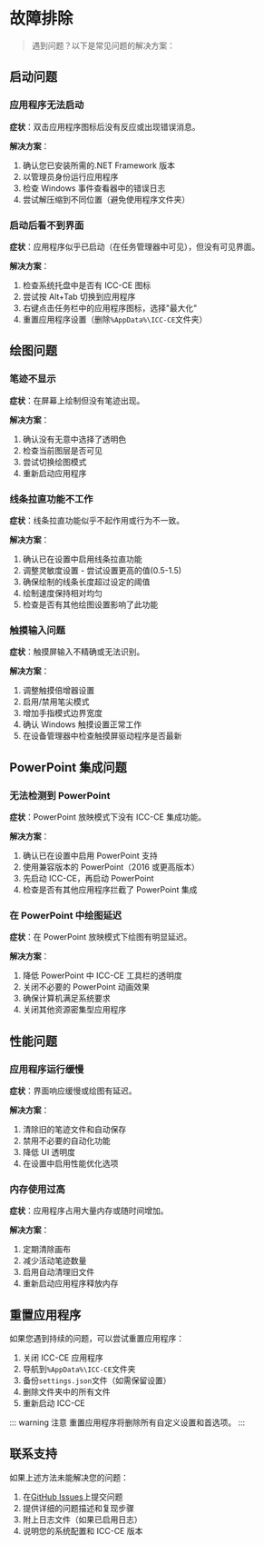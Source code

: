 # 故障排除

> 遇到问题？以下是常见问题的解决方案：

## 启动问题

### 应用程序无法启动

**症状**：双击应用程序图标后没有反应或出现错误消息。

**解决方案**：

1. 确认您已安装所需的.NET Framework 版本
2. 以管理员身份运行应用程序
3. 检查 Windows 事件查看器中的错误日志
4. 尝试解压缩到不同位置（避免使用程序文件夹）

### 启动后看不到界面

**症状**：应用程序似乎已启动（在任务管理器中可见），但没有可见界面。

**解决方案**：

1. 检查系统托盘中是否有 ICC-CE 图标
2. 尝试按 Alt+Tab 切换到应用程序
3. 右键点击任务栏中的应用程序图标，选择"最大化"
4. 重置应用程序设置（删除`%AppData%\ICC-CE`文件夹）

## 绘图问题

### 笔迹不显示

**症状**：在屏幕上绘制但没有笔迹出现。

**解决方案**：

1. 确认没有无意中选择了透明色
2. 检查当前图层是否可见
3. 尝试切换绘图模式
4. 重新启动应用程序

### 线条拉直功能不工作

**症状**：线条拉直功能似乎不起作用或行为不一致。

**解决方案**：

1. 确认已在设置中启用线条拉直功能
2. 调整灵敏度设置 - 尝试设置更高的值(0.5-1.5)
3. 确保绘制的线条长度超过设定的阈值
4. 绘制速度保持相对均匀
5. 检查是否有其他绘图设置影响了此功能

### 触摸输入问题

**症状**：触摸屏输入不精确或无法识别。

**解决方案**：

1. 调整触摸倍增器设置
2. 启用/禁用笔尖模式
3. 增加手指模式边界宽度
4. 确认 Windows 触摸设置正常工作
5. 在设备管理器中检查触摸屏驱动程序是否最新

## PowerPoint 集成问题

### 无法检测到 PowerPoint

**症状**：PowerPoint 放映模式下没有 ICC-CE 集成功能。

**解决方案**：

1. 确认已在设置中启用 PowerPoint 支持
2. 使用兼容版本的 PowerPoint（2016 或更高版本）
3. 先启动 ICC-CE，再启动 PowerPoint
4. 检查是否有其他应用程序拦截了 PowerPoint 集成

### 在 PowerPoint 中绘图延迟

**症状**：在 PowerPoint 放映模式下绘图有明显延迟。

**解决方案**：

1. 降低 PowerPoint 中 ICC-CE 工具栏的透明度
2. 关闭不必要的 PowerPoint 动画效果
3. 确保计算机满足系统要求
4. 关闭其他资源密集型应用程序

## 性能问题

### 应用程序运行缓慢

**症状**：界面响应缓慢或绘图有延迟。

**解决方案**：

1. 清除旧的笔迹文件和自动保存
2. 禁用不必要的自动化功能
3. 降低 UI 透明度
4. 在设置中启用性能优化选项

### 内存使用过高

**症状**：应用程序占用大量内存或随时间增加。

**解决方案**：

1. 定期清除画布
2. 减少活动笔迹数量
3. 启用自动清理旧文件
4. 重新启动应用程序释放内存

## 重置应用程序

如果您遇到持续的问题，可以尝试重置应用程序：

1. 关闭 ICC-CE 应用程序
2. 导航到`%AppData%\ICC-CE`文件夹
3. 备份`settings.json`文件（如需保留设置）
4. 删除文件夹中的所有文件
5. 重新启动 ICC-CE

::: warning 注意
重置应用程序将删除所有自定义设置和首选项。
:::

## 联系支持

如果上述方法未能解决您的问题：

1. 在[GitHub Issues](https://github.com/InkCanvasForClass/community/issues)上提交问题
2. 提供详细的问题描述和复现步骤
3. 附上日志文件（如果已启用日志）
4. 说明您的系统配置和 ICC-CE 版本

